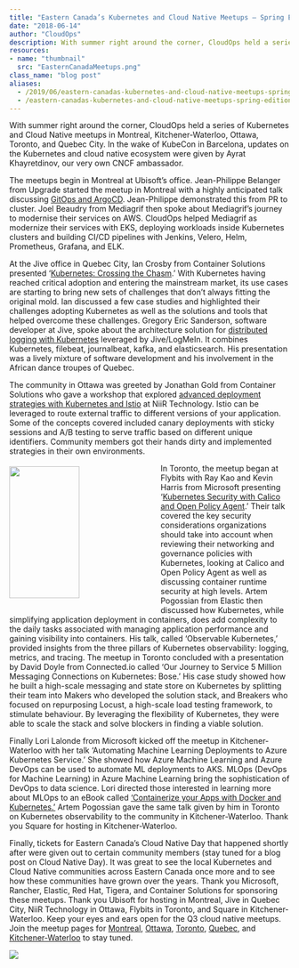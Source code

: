 ```yaml
---
title: "Eastern Canada’s Kubernetes and Cloud Native Meetups – Spring Edition 2019"
date: "2018-06-14"
author: "CloudOps"
description: With summer right around the corner, CloudOps held a series of Kubernetes and Cloud Native meetups in Montreal, Kitchener-Waterloo, Ottawa, Toronto, and Quebec City.
resources:
- name: "thumbnail"
  src: "EasternCanadaMeetups.png"
class_name: "blog post"
aliases: 
  - /2019/06/eastern-canadas-kubernetes-and-cloud-native-meetups-spring-edition-2019/
  - /eastern-canadas-kubernetes-and-cloud-native-meetups-spring-edition-2019/
---
```


<p>With summer right around the corner, CloudOps held a series of Kubernetes and Cloud Native meetups in Montreal, Kitchener-Waterloo, Ottawa, Toronto, and Quebec City. In the wake of KubeCon in Barcelona, updates on the Kubernetes and cloud native ecosystem were given by Ayrat Khayretdinov, our very own CNCF ambassador.</p>

<p>The meetups begin in Montreal at Ubisoft’s office. Jean-Philippe Belanger from Upgrade started the meetup in Montreal with a highly anticipated talk discussing <a href="https://www.slideshare.net/CloudOps2005/gitops-with-argocd">GitOps and ArgoCD</a>. Jean-Philippe demonstrated this from PR to cluster. Joel Beaudry from Mediagrif then spoke about Mediagrif’s journey to modernise their services on AWS. CloudOps helped Mediagrif as modernize their services with EKS, deploying workloads inside Kubernetes clusters and building CI/CD pipelines with Jenkins, Velero, Helm, Prometheus, Grafana, and ELK.</p>

<p>At the Jive office in Quebec City, Ian Crosby from Container Solutions presented ‘<a href="https://www.slideshare.net/CloudOps2005/kubernetes-crossing-the-chasm">Kubernetes: Crossing the Chasm</a>.’ With Kubernetes having reached critical adoption and entering the mainstream market, its use cases are starting to bring new sets of challenges that don’t always fitting the original mold. Ian discussed a few case studies and highlighted their challenges adopting Kubernetes as well as the solutions and tools that helped overcome these challenges. Gregory Eric Sanderson, software developer at Jive, spoke about the architecture solution for <a href="https://www.slideshare.net/CloudOps2005/distributed-logging-with-kubernetes">distributed logging with Kubernetes</a> leveraged by Jive/LogMeIn. It combines Kubernetes, filebeat, journalbeat, kafka, and elasticsearch. His presentation was a lively mixture of software development and his involvement in the African dance troupes of Quebec.</p>

<p>The community in Ottawa was greeted by Jonathan Gold from Container Solutions who gave a workshop that explored <a href="https://www.slideshare.net/CloudOps2005/advanced-deployment-strategies-with-kubernetes-and-istio">advanced deployment strategies with Kubernetes and Istio</a> at NiiR Technology. Istio can be leveraged to route external traffic to different versions of your application. Some of the concepts covered included canary deployments with sticky sessions and A/B testing to serve traffic based on different unique identifiers. Community members got their hands dirty and implemented strategies in their own environments.</p>

<div class="wp-block-image"><img style="width: 50%; float: left; margin: 5px 20px 20px 0;" src="/images/blog/post/D8ag4ZwXoAE1rHK.jpg" alt="" class="wp-image-9180" width="316" height="237"></div>

<p>In Toronto, the meetup began at Flybits with Ray Kao and Kevin Harris from Microsoft presenting ‘<a href="https://www.slideshare.net/CloudOps2005/kubernetes-security-with-calico-and-open-policy-agent">Kubernetes Security with Calico and Open Policy Agent</a>.’ Their talk covered the key security considerations organizations should take into account when reviewing their networking and governance policies with Kubernetes, looking at Calico and Open Policy Agent as well as discussing container runtime security at high levels. Artem Pogossian from Elastic then discussed how Kubernetes, while simplifying application deployment in containers, does add complexity to the daily tasks associated with managing application performance and gaining visibility into containers. His talk, called ‘Observable Kubernetes,’ provided insights from the three pillars of Kubernetes observability: logging, metrics, and tracing. The meetup in Toronto concluded with a presentation by David Doyle from Connected.io called ‘Our Journey to Service 5 Million Messaging Connections on Kubernetes: Bose.’ His case study showed how he built a high-scale messaging and state store on Kubernetes by splitting their team into Makers who developed the solution stack, and Breakers who focused on repurposing Locust, a high-scale load testing framework, to stimulate behaviour. By leveraging the flexibility of Kubernetes, they were able to scale the stack and solve blockers in finding a viable solution.</p>

<p>Finally Lori Lalonde from Microsoft kicked off the meetup in Kitchener-Waterloo with her talk ‘Automating Machine Learning Deployments to Azure Kubernetes Service.’ She showed how Azure Machine Learning and Azure DevOps can be used to automate ML deployments to AKS. MLOps (DevOps for Machine Learning) in Azure Machine Learning bring the sophistication of DevOps to data science. Lori directed those interested in learning more about MLOps to an eBook called <a href="http://aka.ms/DockerK8s">‘Containerize your Apps with Docker and Kubernetes.’</a> Artem Pogossian gave the same talk given by him in Toronto on Kubernetes observability to the community in Kitchener-Waterloo. Thank you Square for hosting in Kitchener-Waterloo.</p>

<p>Finally, tickets for Eastern Canada’s Cloud Native Day that happened shortly after were given out to certain community members (stay tuned for a blog post on Cloud Native Day). It was great to see the local Kubernetes and Cloud Native communities across Eastern Canada once more and to see how these communities have grown over the years. Thank you Microsoft, Rancher, Elastic, Red Hat, Tigera, and Container Solutions for sponsoring these meetups. Thank you Ubisoft for hosting in Montreal, Jive in Quebec City, NiiR Technology in Ottawa, Flybits in Toronto, and Square in Kitchener-Waterloo. Keep your eyes and ears open for the Q3 cloud native meetups. Join the meetup pages for <a href="https://www.meetup.com/Kubernetes-Montreal">Montreal</a>, <a href="https://www.meetup.com/Kubernetes-Ottawa">Ottawa</a>, <a href="https://www.meetup.com/Kubernetes-Toronto">Toronto</a>, <a href="https://www.meetup.com/Kubernetes-Quebec">Quebec</a>, and <a href="https://www.meetup.com/Kubernetes-Kitchener-Waterloo">Kitchener-Waterloo</a> to stay tuned.</p>

<div class="row">
    <div class="col-xl-8 offset-xl-2 col-lg-10 offset-lg-1 col-md-10 offset-md-1 col-sm-12 col-xs-12 cta-image">
      <img src="/images/blog/cta/white-paper.jpeg">
    </div>
</div>
